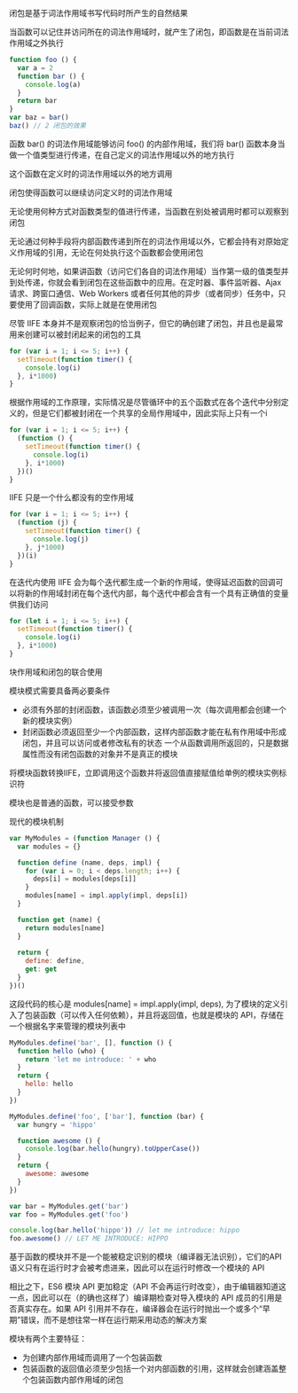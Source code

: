  

闭包是基于词法作用域书写代码时所产生的自然结果

当函数可以记住并访问所在的词法作用域时，就产生了闭包，即函数是在当前词法作用域之外执行

```js
function foo () {
  var a = 2
  function bar () {
    console.log(a)
  }
  return bar
}
var baz = bar()
baz() // 2 闭包的效果
```
函数 bar() 的词法作用域能够访问 foo() 的内部作用域，我们将 bar() 函数本身当做一个值类型进行传递，在自己定义的词法作用域以外的地方执行

这个函数在定义时的词法作用域以外的地方调用

闭包使得函数可以继续访问定义时的词法作用域

无论使用何种方式对函数类型的值进行传递，当函数在别处被调用时都可以观察到闭包

无论通过何种手段将内部函数传递到所在的词法作用域以外，它都会持有对原始定义作用域的引用，无论在何处执行这个函数都会使用闭包

无论何时何地，如果讲函数（访问它们各自的词法作用域）当作第一级的值类型并到处传递，你就会看到闭包在这些函数中的应用。在定时器、事件监听器、Ajax 请求、跨窗口通信、Web Workers 或者任何其他的异步（或者同步）任务中，只要使用了回调函数，实际上就是在使用闭包

尽管 IIFE 本身并不是观察闭包的恰当例子，但它的确创建了闭包，并且也是最常用来创建可以被封闭起来的闭包的工具

```js
for (var i = 1; i <= 5; i++) {
  setTimeout(function timer() {
    console.log(i)
  }, i*1000)
}
```
根据作用域的工作原理，实际情况是尽管循环中的五个函数式在各个迭代中分别定义的，但是它们都被封闭在一个共享的全局作用域中，因此实际上只有一个i

```js
for (var i = 1; i <= 5; i++) {
  (function () {
    setTimeout(function timer() {
      console.log(i)
    }, i*1000)
  })()
}
```
IIFE 只是一个什么都没有的空作用域

```js
for (var i = 1; i <= 5; i++) {
  (function (j) {
    setTimeout(function timer() {
      console.log(j)
    }, j*1000)
  })(i)
}
```
在迭代内使用 IIFE 会为每个迭代都生成一个新的作用域，使得延迟函数的回调可以将新的作用域封闭在每个迭代内部，每个迭代中都会含有一个具有正确值的变量供我们访问

```js
for (let i = 1; i <= 5; i++) {
  setTimeout(function timer() {
    console.log(i)
  }, i*1000)
}
```
块作用域和闭包的联合使用

模块模式需要具备两必要条件
- 必须有外部的封闭函数，该函数必须至少被调用一次（每次调用都会创建一个新的模块实例）
- 封闭函数必须返回至少一个内部函数，这样内部函数才能在私有作用域中形成闭包，并且可以访问或者修改私有的状态
一个从函数调用所返回的，只是数据属性而没有闭包函数的对象并不是真正的模块

将模块函数转换IIFE，立即调用这个函数并将返回值直接赋值给单例的模块实例标识符

模块也是普通的函数，可以接受参数

现代的模块机制
```js
var MyModules = (function Manager () {
  var modules = {}

  function define (name, deps, impl) {
    for (var i = 0; i < deps.length; i++) {
      deps[i] = modules[deps[i]]
    }
    modules[name] = impl.apply(impl, deps[i])
  }

  function get (name) {
    return modules[name]
  }
  
  return {
    define: define,
    get: get
  }
})()
```
这段代码的核心是 modules[name] = impl.apply(impl, deps), 为了模块的定义引入了包装函数（可以传入任何依赖），并且将返回值，也就是模块的 API，存储在一个根据名字来管理的模块列表中
```js
MyModules.define('bar', [], function () {
  function hello (who) {
    return 'let me introduce: ' + who
  }
  return {
    hello: hello
  }
})

MyModules.define('foo', ['bar'], function (bar) {
  var hungry = 'hippo'

  function awesome () {
    console.log(bar.hello(hungry).toUpperCase())
  }
  return {
    awesome: awesome
  }
})

var bar = MyModules.get('bar')
var foo = MyModules.get('foo')

console.log(bar.hello('hippo')) // let me introduce: hippo
foo.awesome() // LET ME INTRODUCE: HIPPO
```

基于函数的模块并不是一个能被稳定识别的模块（编译器无法识别），它们的API语义只有在运行时才会被考虑进来，因此可以在运行时修改一个模块的 API

相比之下，ES6 模块 API 更加稳定（API 不会再运行时改变），由于编辑器知道这一点，因此可以在（的确也这样了）编译期检查对导入模块的 API 成员的引用是否真实存在。如果 API 引用并不存在，编译器会在运行时抛出一个或多个“早期”错误，而不是想往常一样在运行期采用动态的解决方案

模块有两个主要特征：
- 为创建内部作用域而调用了一个包装函数
- 包装函数的返回值必须至少包括一个对内部函数的引用，这样就会创建涵盖整个包装函数内部作用域的闭包
